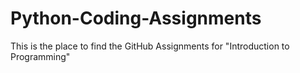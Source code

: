 # Python-Coding-Assignments
This is the place to find the GitHub Assignments for "Introduction to Programming"
